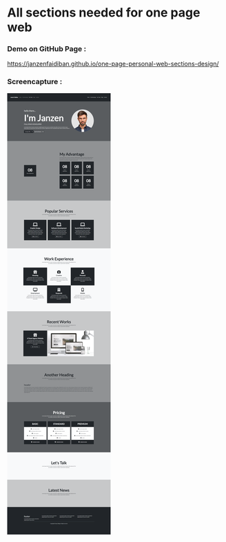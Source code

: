 # All sections needed for one page web

### Demo on GitHub Page :
https://janzenfaidiban.github.io/one-page-personal-web-sections-design/

### Screencapture :

<img src="./screencapture-(04012023).png">